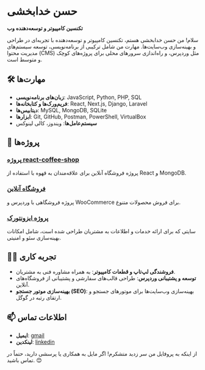 # حسن خدابخشی

**تکنسین کامپیوتر و توسعه‌دهنده وب**

سلام! من حسن خدابخشی هستم، تکنسین کامپیوتر و توسعه‌دهنده با تجربه‌ای در طراحی و بهینه‌سازی وب‌سایت‌ها. مهارت من شامل ترکیبی از برنامه‌نویسی، توسعه سیستم‌های مدیریت محتوا (CMS) مثل وردپرس، و راه‌اندازی سرورهای محلی برای پروژه‌های کوچک و متوسط است.  

## 🛠 مهارت‌ها
- **زبان‌های برنامه‌نویسی**: JavaScript, Python, PHP, SQL
- **فریم‌ورک‌ها و کتابخانه‌ها**: React, Next.js, Django, Laravel
- **دیتابیس‌ها**: MySQL, MongoDB, SQLite
- **ابزارها**: Git, GitHub, Postman, PowerShell, VirtualBox
- **سیستم‌عامل‌ها**: ویندوز، کالی لینوکس

## 🌟 پروژه‌ها
### [پروژه react-coffee-shop](https://github.com/hassankhodabakhshi/react-coffee-shop)
پروژه فروشگاه آنلاین برای علاقه‌مندان به قهوه با استفاده از React و MongoDB.

### [فروشگاه آنلاین ](https://github.com/hassankhodabakhshi/)
پروژه فروشگاهی با وردپرس و WooCommerce برای فروش محصولات متنوع.

### [پروژه ایزونتورک](https://isonetwork.ir)
سایتی که برای ارائه خدمات و اطلاعات به مشتریان طراحی شده است، شامل امکانات بهینه‌سازی سئو و امنیتی.

## 👨‍💻 تجربه کاری
- **فروشندگی لپ‌تاپ و قطعات کامپیوتر**: به همراه مشاوره فنی به مشتریان.
- **توسعه و پشتیبانی وردپرس**: طراحی قالب‌های سفارشی و پشتیبانی از فروشگاه‌های آنلاین.
- **بهینه‌سازی موتور جستجو (SEO)**: بهینه‌سازی وب‌سایت‌ها برای موتورهای جستجو و ارتقای رتبه در گوگل.

## 📫 اطلاعات تماس
- **ایمیل**: [gmail](mailto:hasankhodabakhshi@gmail.com)
- **لینکدین**: [linkedin](https://linkedin.com/in/hassan-khodabakhshi-495743a0/)

از اینکه به پروفایل من سر زدید متشکرم! اگر مایل به همکاری یا پرسشی دارید، حتماً در تماس باشید. 😊
